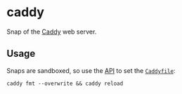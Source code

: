 # caddy
Snap of the [Caddy](https://caddyserver.com) web server.

## Usage

Snaps are sandboxed, so use the [API](https://caddyserver.com/docs/api) to set the [`Caddyfile`](https://caddyserver.com/docs/caddyfile):

```shell
caddy fmt --overwrite && caddy reload
````
